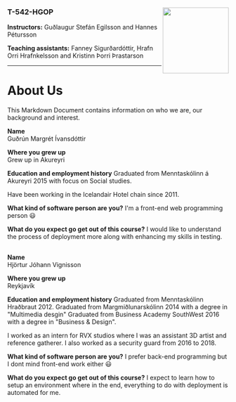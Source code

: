 ### T-542-HGOP <img align="right" width="150" height="150" src="http://iva2011.ru.is/images/default_mono.png">

**Instructors:** Guðlaugur Stefán Egilsson and Hannes Pétursson

**Teaching assistants:** Fanney Sigurðardóttir, Hrafn Orri Hrafnkelsson and Kristinn Þorri Þrastarson

---
# About Us 

This Markdown Document contains information on who we are, our background and interest.


**Name**  
Guðrún Margrét Ívansdóttir

**Where you grew up**  
Grew up in Akureyri

**Education and employment history**
Graduated from Menntaskólinn á Akureyri 2015 with focus on Social studies. 

Have been working in the Icelandair Hotel chain since 2011.

**What kind of software person are you?**
I'm a front-end web programming person :smiley:


**What do you expect go get out of this course?**
I would like to understand the process of deployment more along with enhancing my skills in testing. 

##

**Name**  
Hjörtur Jóhann Vignisson


**Where you grew up**  
Reykjavík


**Education and employment history**
Graduated from Menntaskólinn Hraðbraut 2012.
Graduated from Margmiðlunarskólinn 2014 with a degree in "Multimedia desgin"
Graduated from Business Academy SouthWest 2016 with a degree in "Business & Design".

I worked as an intern for RVX studios where I was an assistant 3D artist and reference gatherer.
I also worked as a security guard from 2016 to 2018.


**What kind of software person are you?**
I prefer back-end programming but I dont mind front-end work either :smiley:


**What do you expect go get out of this course?**
I expect to learn how to setup an environment where in the end, everything to do with deployment is automated for me.
